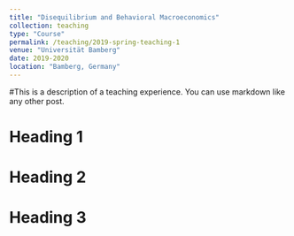 ```yaml
---
title: "Disequilibrium and Behavioral Macroeconomics"
collection: teaching
type: "Course"
permalink: /teaching/2019-spring-teaching-1
venue: "Universität Bamberg"
date: 2019-2020
location: "Bamberg, Germany"
---
```


#This is a description of a teaching experience. You can use markdown like any other post.

Heading 1
======

Heading 2
======

Heading 3
======
